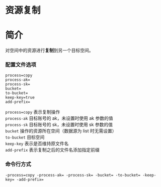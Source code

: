# 资源复制

# 简介
对空间中的资源进行**复制**到另一个目标空间。

### 配置文件选项
```
process=copy
process-ak=
process-sk=
bucket=
to-bucket=
keep-key=true
add-prefix=
```
`process=copy` 表示复制操作  
`process-ak` 目标账号的 ak，未设置时使用 ak 参数的值  
`process-sk` 目标账号的 sk，未设置时使用 sk 参数的值  
`bucket` 操作的资源所在空间（数据源为 list 时无需设置）  
`to-bucket` 目标空间  
`keep-key` 表示是否维持原文件名  
`add-prefix` 表示复制之后的文件名添加指定前缀  

### 命令行方式
```
-process=copy -process-ak= -process-sk= -bucket= -to-bucket= -keep-key= -add-prefix=
```

